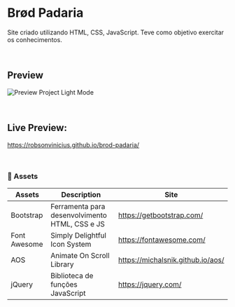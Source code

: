 ﻿# Brød Padaria

Site criado utilizando HTML, CSS, JavaScript. Teve como objetivo exercitar os conhecimentos.

<br>

## Preview

![Preview Project Light Mode](img/.jpg)

<br>

## Live Preview:
https://robsonvinicius.github.io/brod-padaria/

<br>

### 📁 Assets

Assets | Description | Site
------------ | ------------- | ------------ 
Bootstrap | Ferramenta para desenvolvimento HTML, CSS e JS | https://getbootstrap.com/
Font Awesome | Simply Delightful Icon System |  https://fontawesome.com/
AOS | Animate On Scroll Library | https://michalsnik.github.io/aos/
jQuery| Biblioteca de funções JavaScript | https://jquery.com/

